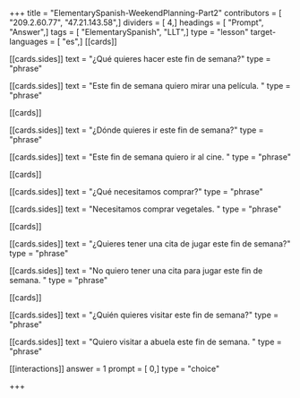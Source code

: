 +++
title = "ElementarySpanish-WeekendPlanning-Part2"
contributors = [ "209.2.60.77", "47.21.143.58",]
dividers = [ 4,]
headings = [ "Prompt", "Answer",]
tags = [ "ElementarySpanish", "LLT",]
type = "lesson"
target-languages = [ "es",]
[[cards]]

[[cards.sides]]
text = "¿Qué quieres hacer este fin de semana?"
type = "phrase"

[[cards.sides]]
text = "Este fin de semana quiero mirar una película. "
type = "phrase"

[[cards]]

[[cards.sides]]
text = "¿Dónde quieres ir este fin de semana?"
type = "phrase"

[[cards.sides]]
text = "Este fin de semana quiero ir al cine. "
type = "phrase"

[[cards]]

[[cards.sides]]
text = "¿Qué necesitamos comprar?"
type = "phrase"

[[cards.sides]]
text = "Necesitamos comprar vegetales. "
type = "phrase"

[[cards]]

[[cards.sides]]
text = "¿Quieres tener una cita de jugar este fin de semana?"
type = "phrase"

[[cards.sides]]
text = "No quiero tener una cita para jugar este fin de semana. "
type = "phrase"

[[cards]]

[[cards.sides]]
text = "¿Quién quieres visitar este fin de semana?"
type = "phrase"

[[cards.sides]]
text = "Quiero visitar a abuela este fin de semana. "
type = "phrase"

[[interactions]]
answer = 1
prompt = [ 0,]
type = "choice"

+++
